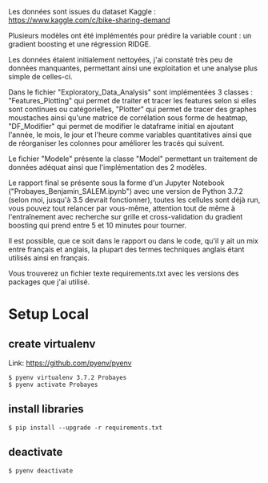 Les données sont issues du dataset Kaggle : https://www.kaggle.com/c/bike-sharing-demand

Plusieurs modèles ont été implémentés pour prédire la variable count : un gradient boosting et une régression RIDGE.

Les données étaient initialement nettoyées, j'ai constaté très peu de données manquantes, permettant ainsi une exploitation et une analyse plus simple de celles-ci. 

Dans le fichier "Exploratory_Data_Analysis" sont implémentées 3 classes : "Features_Plotting" qui permet de traiter et tracer les features selon si elles sont continues ou catégorielles, "Plotter" qui permet de tracer des graphes moustaches ainsi qu'une matrice de corrélation sous forme de heatmap, "DF_Modifier" qui permet de modifier le dataframe initial en ajoutant l'année, le mois, le jour et l'heure comme variables quantitatives ainsi que de réorganiser les colonnes pour améliorer les tracés qui suivent.

Le fichier "Modele" présente la classe "Model" permettant un traitement de données adéquat ainsi que l'implémentation des 2 modèles.

Le rapport final se présente sous la forme d'un Jupyter Notebook ("Probayes_Benjamin_SALEM.ipynb") avec une version de Python 3.7.2 (selon moi, jusqu'à 3.5 devrait fonctionner), toutes les cellules sont déjà run, vous pouvez tout relancer par vous-même, attention tout de même à l'entraînement avec recherche sur grille et cross-validation du gradient boosting qui prend entre 5 et 10 minutes pour tourner.

Il est possible, que ce soit dans le rapport ou dans le code, qu'il y ait un mix entre français et anglais, la plupart des termes techniques anglais étant utilisés ainsi en français.

Vous trouverez un fichier texte requirements.txt avec les versions des packages que j'ai utilisé.

# Setup Local
## create virtualenv
Link: <https://github.com/pyenv/pyenv>
    
	$ pyenv virtualenv 3.7.2 Probayes
	$ pyenv activate Probayes
## install libraries
    $ pip install --upgrade -r requirements.txt
## deactivate
    $ pyenv deactivate
